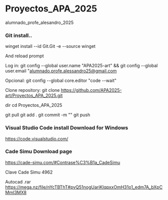 # Proyectos_APA_2025
alumnado_profe_alesandro_2025

### Git install..
winget install --id Git.Git -e --source winget

And reload prompt

Log in:
git config  --global user.name "APA2025-art" && git  config --global  user.email "alumnado.profe.alessandro25@gmail.com

Opcional:
git config --global core.editor "code --wait"

Clone repository:
git clone https://github.com/APA2025-art/Proyectos_APA_2025.git

dir
cd Proyectos_APA_2025

git pull
git add .
git commit -m ""
git push

### Visual Studio Code install Download for Windows
https://code.visualstudio.com/

### Cade Simu Download page
https://cade-simu.com/#Contrase%C3%B1a_CadeSimu

Clave Cade Simu 4962

Autocad .rar
https://mega.nz/file/nYcTBThT#pvQ51nogUariKlqpxxOmH31o1_edm7A_bXpCMmI3MX8